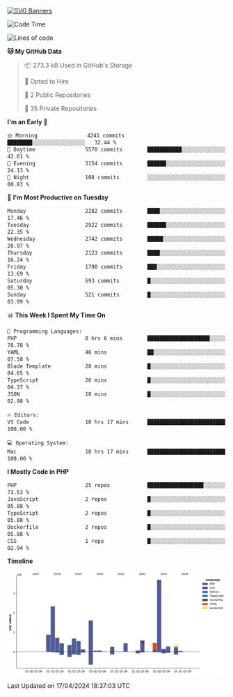 [![SVG Banners](https://svg-banners.vercel.app/api?type=glitch&text1=Gere_Lajos%F0%9F%92%BB&width=800&height=400)](https://github.com/Akshay090/svg-banners)

<!--START_SECTION:waka-->
![Code Time](http://img.shields.io/badge/Code%20Time-1%2C544%20hrs%2037%20mins-blue)

![Lines of code](https://img.shields.io/badge/From%20Hello%20World%20I%27ve%20Written-13.9%20million%20lines%20of%20code-blue)

**🐱 My GitHub Data** 

> 📦 273.3 kB Used in GitHub's Storage 
 > 
> 💼 Opted to Hire
 > 
> 📜 2 Public Repositories 
 > 
> 🔑 35 Private Repositories 
 > 
**I'm an Early 🐤** 

```text
🌞 Morning                4241 commits        ████████░░░░░░░░░░░░░░░░░   32.44 % 
🌆 Daytime                5570 commits        ███████████░░░░░░░░░░░░░░   42.61 % 
🌃 Evening                3154 commits        ██████░░░░░░░░░░░░░░░░░░░   24.13 % 
🌙 Night                  108 commits         ░░░░░░░░░░░░░░░░░░░░░░░░░   00.83 % 
```
📅 **I'm Most Productive on Tuesday** 

```text
Monday                   2282 commits        ████░░░░░░░░░░░░░░░░░░░░░   17.46 % 
Tuesday                  2922 commits        ██████░░░░░░░░░░░░░░░░░░░   22.35 % 
Wednesday                2742 commits        █████░░░░░░░░░░░░░░░░░░░░   20.97 % 
Thursday                 2123 commits        ████░░░░░░░░░░░░░░░░░░░░░   16.24 % 
Friday                   1790 commits        ███░░░░░░░░░░░░░░░░░░░░░░   13.69 % 
Saturday                 693 commits         █░░░░░░░░░░░░░░░░░░░░░░░░   05.30 % 
Sunday                   521 commits         █░░░░░░░░░░░░░░░░░░░░░░░░   03.99 % 
```


📊 **This Week I Spent My Time On** 

```text
💬 Programming Languages: 
PHP                      8 hrs 6 mins        ████████████████████░░░░░   78.78 % 
YAML                     46 mins             ██░░░░░░░░░░░░░░░░░░░░░░░   07.58 % 
Blade Template           28 mins             █░░░░░░░░░░░░░░░░░░░░░░░░   04.65 % 
TypeScript               26 mins             █░░░░░░░░░░░░░░░░░░░░░░░░   04.37 % 
JSON                     18 mins             █░░░░░░░░░░░░░░░░░░░░░░░░   02.98 % 

🔥 Editors: 
VS Code                  10 hrs 17 mins      █████████████████████████   100.00 % 

💻 Operating System: 
Mac                      10 hrs 17 mins      █████████████████████████   100.00 % 
```

**I Mostly Code in PHP** 

```text
PHP                      25 repos            ██████████████████░░░░░░░   73.53 % 
JavaScript               2 repos             █░░░░░░░░░░░░░░░░░░░░░░░░   05.88 % 
TypeScript               2 repos             █░░░░░░░░░░░░░░░░░░░░░░░░   05.88 % 
Dockerfile               2 repos             █░░░░░░░░░░░░░░░░░░░░░░░░   05.88 % 
CSS                      1 repo              █░░░░░░░░░░░░░░░░░░░░░░░░   02.94 % 
```



**Timeline**

![Lines of Code chart](https://raw.githubusercontent.com/gere-lajos/gere-lajos/main/assets/bar_graph.png)


 Last Updated on 17/04/2024 18:37:03 UTC
<!--END_SECTION:waka-->
